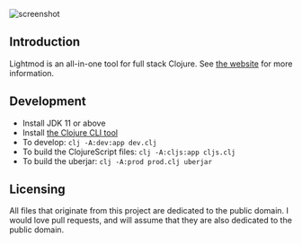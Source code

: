 ![screenshot](screenshot.png)

## Introduction

Lightmod is an all-in-one tool for full stack Clojure. See [the website](https://sekao.net/lightmod/) for more information.

## Development

* Install JDK 11 or above
* Install [the Clojure CLI tool](https://clojure.org/guides/getting_started#_clojure_installer_and_cli_tools)
* To develop: `clj -A:dev:app dev.clj`
* To build the ClojureScript files: `clj -A:cljs:app cljs.clj`
* To build the uberjar: `clj -A:prod prod.clj uberjar`

## Licensing

All files that originate from this project are dedicated to the public domain. I would love pull requests, and will assume that they are also dedicated to the public domain.
